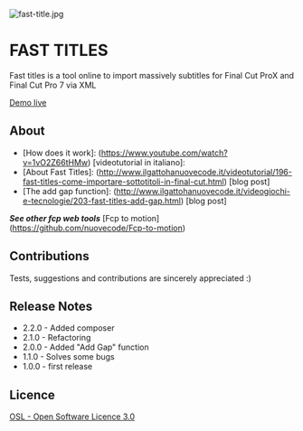 ![fast-title.jpg](http://www.ilgattohanuovecode.it/images/website/fast-title.jpg)

# FAST TITLES #

Fast titles is a tool online to import massively subtitles for Final Cut ProX and Final Cut Pro 7 via XML


[Demo live](http://www.ilgattohanuovecode.it/tool/final-cut-fast-titles/index.php)

About
-----
* [How does it work]: (https://www.youtube.com/watch?v=1vO2Z66tHMw) [videotutorial in italiano]:
* [About Fast Titles]: (http://www.ilgattohanuovecode.it/videotutorial/196-fast-titles-come-importare-sottotitoli-in-final-cut.html) [blog post]
* [The add gap function]: (http://www.ilgattohanuovecode.it/videogiochi-e-tecnologie/203-fast-titles-add-gap.html) [blog post]

***See other fcp web tools***
[Fcp to motion] (https://github.com/nuovecode/Fcp-to-motion)

Contributions
-------------
Tests, suggestions and contributions are sincerely appreciated :)

Release Notes
-------------

* 2.2.0 - Added composer
* 2.1.0 - Refactoring
* 2.0.0 - Added "Add Gap" function
* 1.1.0 - Solves some bugs
* 1.0.0 - first release

Licence
-------

[OSL - Open Software Licence 3.0](http://opensource.org/licenses/osl-3.0.php)

